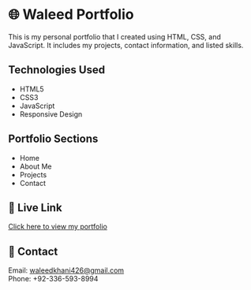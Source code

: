 # 🌐 Waleed  Portfolio

This is my personal portfolio that I created using HTML, CSS, and JavaScript.
It includes my projects, contact information, and listed skills.

## Technologies Used
- HTML5
- CSS3
- JavaScript
- Responsive Design

##  Portfolio Sections
- Home
- About Me
- Projects
- Contact

## 🔗 Live Link
[Click here to view my portfolio](https://github.com/Waleed-gitech/Best-Protfolio.git/)

## 📧 Contact
Email: waleedkhani426@gmail.com  
Phone: +92-336-593-8994
